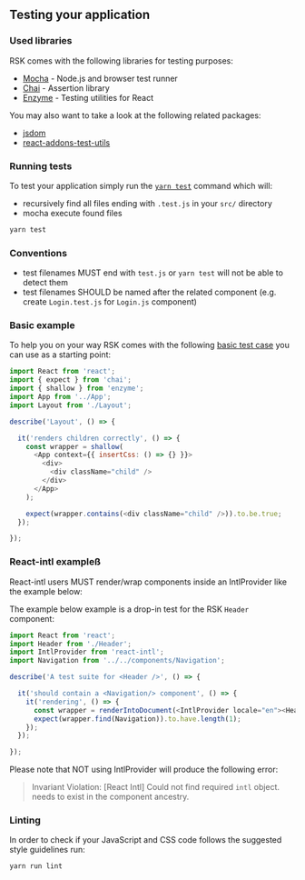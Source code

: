 ## Testing your application

### Used libraries

RSK comes with the following libraries for testing purposes:

- [Mocha](https://mochajs.org/) - Node.js and browser test runner
- [Chai](http://chaijs.com/) - Assertion library
- [Enzyme](https://github.com/airbnb/enzyme) - Testing utilities for React

You may also want to take a look at the following related packages:

- [jsdom](https://github.com/tmpvar/jsdom)
- [react-addons-test-utils](https://www.npmjs.com/package/react-addons-test-utils)

### Running tests

To test your application simply run the
[`yarn test`](https://github.com/kriasoft/react-starter-kit/blob/b22b1810461cec9c53eedffe632a3ce70a6b29a3/package.json#L154)
command which will:
- recursively find all files ending with `.test.js` in your `src/` directory
- mocha execute found files

```bash
yarn test
```

### Conventions

- test filenames MUST end with `test.js` or `yarn test` will not be able to detect them
- test filenames SHOULD be named after the related component (e.g. create `Login.test.js` for
`Login.js` component)

### Basic example

To help you on your way RSK comes with the following
[basic test case](https://github.com/kriasoft/react-starter-kit/blob/master/src/components/Layout/Layout.test.js)
you can use as a starting point:

```js
import React from 'react';
import { expect } from 'chai';
import { shallow } from 'enzyme';
import App from '../App';
import Layout from './Layout';

describe('Layout', () => {

  it('renders children correctly', () => {
    const wrapper = shallow(
      <App context={{ insertCss: () => {} }}>
        <div>
          <div className="child" />
        </div>
      </App>
    );

    expect(wrapper.contains(<div className="child" />)).to.be.true;
  });

});
```

### React-intl exampleß

React-intl users MUST render/wrap components inside an IntlProvider like the example below:

The example below example is a drop-in test for the RSK `Header` component:

```js
import React from 'react';
import Header from './Header';
import IntlProvider from 'react-intl';
import Navigation from '../../components/Navigation';

describe('A test suite for <Header />', () => {

  it('should contain a <Navigation/> component', () => {
    it('rendering', () => {
      const wrapper = renderIntoDocument(<IntlProvider locale="en"><Header /></IntlProvider>);
      expect(wrapper.find(Navigation)).to.have.length(1);
    });
  });

});
```

Please note that  NOT using IntlProvider will produce the following error:

> Invariant Violation: [React Intl] Could not find required `intl` object. <IntlProvider>
> needs to exist in the component ancestry.

### Linting

In order to check if your JavaScript and CSS code follows the suggested style guidelines run:

```bash
yarn run lint
```

